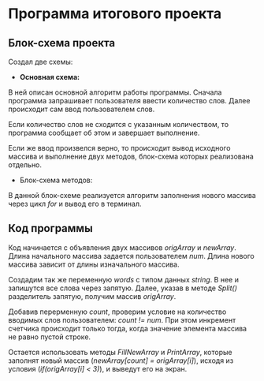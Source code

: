 # Программа итогового проекта
## Блок-схема проекта 
Создал две схемы: 
+ **Основная схема:**

 В ней описан основной алгоритм работы программы. Сначала программа запрашивает пользователя ввести количество слов. Далее происходит сам ввод пользователем слов. 

Если количество слов не сходится с указанным количеством, то программа сообщает об этом и завершает выполнение.

Если же ввод произвелся верно, то происходит вывод исходного массива и выполнение двух методов, блок-схема которых реализована отдельно. 

+ Блок-схема методов:

В данной блок-схеме реализуется алгоритм заполнения нового массива через цикл _for_ и вывод его в терминал.

## Код программы

Код начинается с объявления двух массивов _origArray_ и _newArray_. Длина начального массива задается пользователем _num_. Длина нового массива зависит от длины изначального массива.

Создадим так же переменную _words_ с типом данных _string_. В нее и запишутся все слова через запятую. Далее, указав в методе _Split()_ разделитель запятую, получим массив _origArray_.

Добавив перерменную _count_, проверим условие на количество вводимых слов пользователем: _count != num_. При этом инкремент счетчика происходит только тогда, когда значение элемента массива не равно пустой строке.

Остается использовать методы _FillNewArray_ и _PrintArray_, которые заполнят новый массив (_newArray[count] = origArray[i]_), исходя из условия (_if(origArray[i] < 3)_), и выведут его на экран.